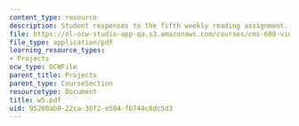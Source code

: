 ```yaml
---
content_type: resource
description: Student responses to the fifth weekly reading assignment.
file: https://ol-ocw-studio-app-qa.s3.amazonaws.com/courses/cms-600-videogame-theory-and-analysis-fall-2007/95200ab922ca36f2e504fb744c8dc5d3_w5.pdf
file_type: application/pdf
learning_resource_types:
- Projects
ocw_type: OCWFile
parent_title: Projects
parent_type: CourseSection
resourcetype: Document
title: w5.pdf
uid: 95200ab9-22ca-36f2-e504-fb744c8dc5d3
---
```

